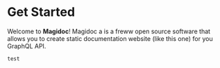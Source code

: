 # Get Started

Welcome to **Magidoc**! Magidoc a is a freww open source software that allows you to create static documentation website (like this one) for you GraphQL API.

```javascript
test
```